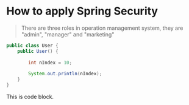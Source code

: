 # How to apply Spring Security

>There are three roles in operation management system, they are "admin", "manager" and "marketing"

```java
public class User {
    public User() {
        
        int nIndex = 10;
        
        System.out.println(nIndex);
    }
}
```

This is code block.
